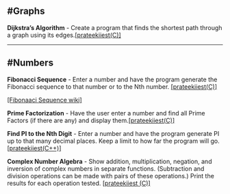 #Graphs
--------

**Dijkstra’s Algorithm** - Create a program that finds the shortest path through a graph using its edges.[[prateekiiest(C)] ](https://github.com/prateekiiest/SelfProjects/blob/master/1.c)

---------

#Numbers
--------

**Fibonacci Sequence** - Enter a number and have the program generate the Fibonacci sequence to that number or to the Nth number.
[[prateekiiest(C)]](https://github.com/prateekiiest/SelfProjects/blob/master/fib.c)

[[Fibonaaci Sequence wiki]](https://github.com/prateekiiest/SelfProjects/wiki)



**Prime Factorization** - Have the user enter a number and find all Prime Factors (if there are any) and display them.[[prateekiiest(C)]](https://github.com/prateekiiest/SelfProjects/blob/master/prime.c)



**Find PI to the Nth Digit** - Enter a number and have the program generate PI up to that many decimal places. Keep a limit to how far the program will go.[[prateekiiest(C++)]](https://github.com/prateekiiest/SelfProjects/blob/master/pi.cc)



**Complex Number Algebra** - Show addition, multiplication, negation, and inversion of complex numbers in separate functions. (Subtraction and division operations can be made with pairs of these operations.) Print the results for each operation tested.
[[prateekiiest (C)]](https://github.com/prateekiiest/SelfProjects/blob/master/complexoperations.c)
